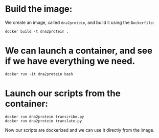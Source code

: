 # Build the image: 

We create an image, called `dna2protein`, and build it using the `Dockerfile`:

	docker build -t dna2protein .
	
# We can launch a container, and see if we have everything we need.

	docker run -it dna2protein bash
	
# Launch our scripts from the container:

	docker run dna2protein transcribe.py
	docker run dna2protein translate.py
	
Now our scripts are dockerized and we can use it directly from the image.